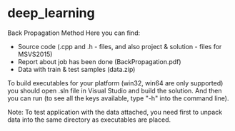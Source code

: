 # deep_learning
Back Propagation Method
Here you can find:
* Source code (.cpp and .h - files, and also project & solution - files for MSVS2015)
* Report about job has been done (BackPropagation.pdf) 
* Data with train & test samples (data.zip)

To build executables for your platform (win32, win64 are only supported) you should open .sln file in Visual Studio and build the solution.
And then you can run (to see all the keys available, type "-h" into the command line).

Note: To test application with the data attached, you need first to unpack data into the same directory as executables are placed.
